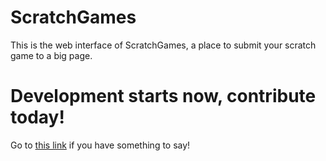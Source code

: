 # ScratchGames
This is the web interface of ScratchGames, a place to submit your scratch game to a big page.
# Development starts now, contribute today!
Go to [this link](https://scratch.mit.edu/discuss/31/) if you have something to say!

